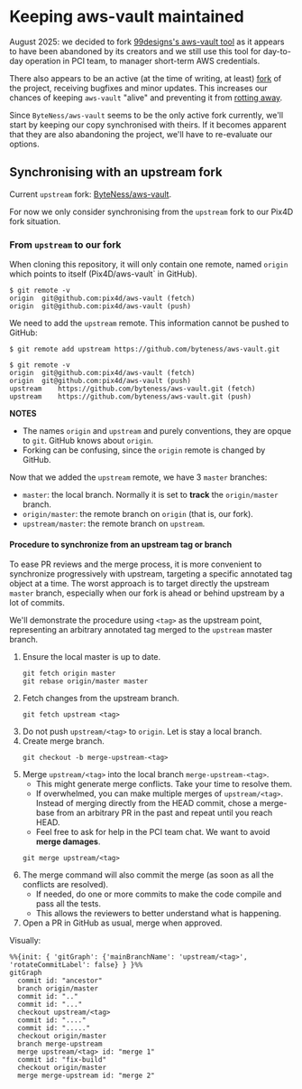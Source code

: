 # Keeping aws-vault maintained

August 2025: we decided to fork [99designs's aws-vault tool](https://github.com/99designs/aws-vault) as it appears to have been abandoned by its creators and we still use this tool for day-to-day operation in PCI team, to manager short-term AWS credentials.

There also appears to be an active (at the time of writing, at least) [fork](https://github.com/ByteNess/aws-vault) of the project, receiving bugfixes and minor updates. This increases our chances of keeping `aws-vault` "alive" and preventing it from [rotting away](https://permacomputing.net/software_rot/).

Since `ByteNess/aws-vault` seems to be the only active fork currently, we'll start by keeping our copy synchronised with theirs. If it becomes apparent that they are also abandoning the project, we'll have to re-evaluate our options.

## Synchronising with an upstream fork

Current `upstream` fork: [ByteNess/aws-vault](https://github.com/ByteNess/aws-vault).

For now we only consider synchronising from the `upstream` fork to our Pix4D fork situation.

### From `upstream` to our fork

When cloning this repository, it will only contain one remote, named `origin` which points to itself (Pix4D/aws-vault` in GitHub).

```
$ git remote -v
origin	git@github.com:pix4d/aws-vault (fetch)
origin	git@github.com:pix4d/aws-vault (push)
```

We need to add the `upstream` remote. This information cannot be pushed to GitHub:

```
$ git remote add upstream https://github.com/byteness/aws-vault.git

$ git remote -v
origin	git@github.com:pix4d/aws-vault (fetch)
origin	git@github.com:pix4d/aws-vault (push)
upstream	https://github.com/byteness/aws-vault.git (fetch)
upstream	https://github.com/byteness/aws-vault.git (push)
```

**NOTES**

- The names `origin` and `upstream` and purely conventions, they are opque to `git`. GitHub knows about `origin`.
- Forking can be confusing, since the `origin` remote is changed by GitHub.

Now that we added the `upstream` remote, we have 3 `master` branches:

- `master`: the local branch. Normally it is set to **track** the `origin/master` branch.
- `origin/master`: the remote branch on `origin` (that is, our fork).
- `upstream/master`: the remote branch on `upstream`.

#### Procedure to synchronize from an upstream tag or branch

To ease PR reviews and the merge process, it is more convenient to synchronize progressively with upstream, targeting a specific annotated tag object at a time. The worst approach is to target directly the upstream `master` branch, especially when our fork is ahead or behind upstream by a lot of commits.

We'll demonstrate the procedure using `<tag>` as the upstream point, representing an arbitrary annotated tag merged to the `upstream` master branch.

1. Ensure the local master is up to date.
    ```
    git fetch origin master
    git rebase origin/master master
    ```
2. Fetch changes from the upstream branch.
    ```
    git fetch upstream <tag>
    ```
3. Do not push `upstream/<tag>` to `origin`. Let is stay a local branch.
4. Create merge branch.
    ```
    git checkout -b merge-upstream-<tag>
    ```
5. Merge `upstream/<tag>` into the local branch `merge-upstream-<tag>`.
    - This might generate merge conflicts. Take your time to resolve them.
    - If overwhelmed, you can make multiple merges of `upstream/<tag>`. Instead of merging directly from the HEAD commit, chose a merge-base from an arbitrary PR in the past and repeat until you reach HEAD.
    - Feel free to ask for help in the PCI team chat. We want to avoid **merge damages**.
    ```
    git merge upstream/<tag>
    ```
6. The merge command will also commit the merge (as soon as all the conflicts are resolved).
    - If needed, do one or more commits to make the code compile and pass all the tests.
    - This allows the reviewers to better understand what is happening.
7. Open a PR in GitHub as usual, merge when approved.

Visually:

```mermaid
%%{init: { 'gitGraph': {'mainBranchName': 'upstream/<tag>', 'rotateCommitLabel': false} } }%%
gitGraph
  commit id: "ancestor"
  branch origin/master
  commit id: ".."
  commit id: "..."
  checkout upstream/<tag>
  commit id: "...."
  commit id: "....."
  checkout origin/master
  branch merge-upstream
  merge upstream/<tag> id: "merge 1"
  commit id: "fix-build"
  checkout origin/master
  merge merge-upstream id: "merge 2"
```
